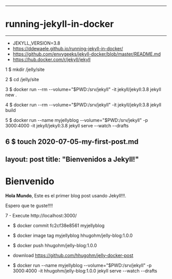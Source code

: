 ------------------------------
#  running-jekyll-in-docker
-----------------------------
- JEKYLL_VERSION=3.8
- https://ddewaele.github.io/running-jekyll-in-docker/
- https://github.com/envygeeks/jekyll-docker/blob/master/README.md
- https://hub.docker.com/r/jekyll/jekyll

1 $ mkdir /jelly/site

2 $ cd /jelly/site

3 $ docker run --rm --volume="$PWD:/srv/jekyll" -it jekyll/jekyll:3.8 jekyll new .

4 $ docker run --rm --volume="$PWD:/srv/jekyll" -it jekyll/jekyll:3.8 jekyll build

5 $ docker run --name myjellyblog --volume="$PWD:/srv/jekyll" -p 3000:4000 -it jekyll/jekyll:3.8 jekyll serve --watch --drafts

6 $ touch 2020-07-05-my-first-post.md
---
layout: post
title:  "Bienvenidos a Jekyll!"
---

# Bienvenido

**Hola Mundo**, Este es el primer blog post usando Jekyll!!!.

Espero que te guste!!!!

7 - Execute http://localhost:3000/

- $ docker commit  fc2cf38e8561 myjellyblog
- $ docker image tag myjellyblog hhugohm/jelly-blog:1.0.0
- $ docker push hhugohm/jelly-blog:1.0.0
- download https://github.com/hhugohm/jelly-docker-post

- $ docker run --name myjellyblog --volume="$PWD:/srv/jekyll" -p 3000:4000 -it  hhugohm/jelly-blog:1.0.0  jekyll serve --watch --drafts

